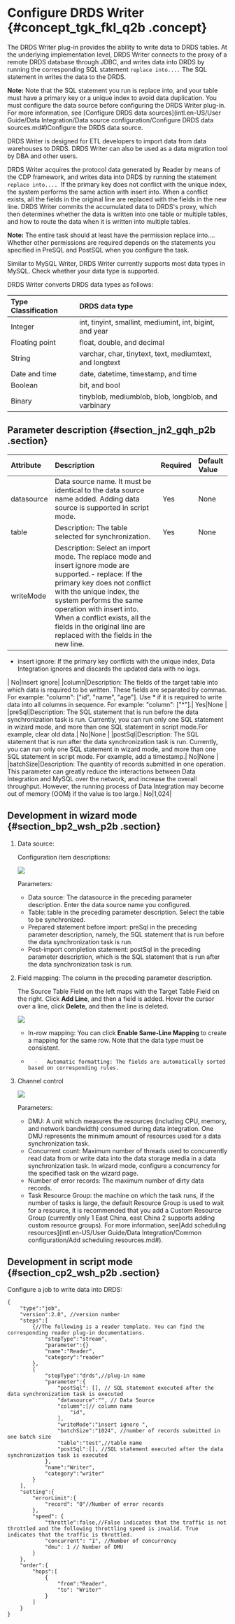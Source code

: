 # Configure DRDS Writer {#concept_tgk_fkl_q2b .concept}

The DRDS Writer plug-in provides the ability to write data to DRDS tables. At the underlying implementation level, DRDS Writer connects to the proxy of a remote DRDS database through JDBC, and writes data into DRDS by running the corresponding SQL statement `replace into....` The SQL statement in writes the data to the DRDS.

**Note:** Note that the SQL statement you run is replace into, and your table must have a primary key or a unique index to avoid data duplication. You must configure the data source before configuring the DRDS Writer plug-in. For more information, see [Configure DRDS data sources](intl.en-US/User Guide/Data Integration/Data source configuration/Configure DRDS data sources.md#)Configure the DRDS data source.

DRDS Writer is designed for ETL developers to import data from data warehouses to DRDS. DRDS Writer can also be used as a data migration tool by DBA and other users.

DRDS Writer acquires the protocol data generated by Reader by means of the CDP framework, and writes data into DRDS by running the statement `replace into....`  If the primary key does not conflict with the unique index, the system performs the same action with insert into. When a conflict exists, all the fields in the original line are replaced with the fields in the new line. DRDS Writer commits the accumulated data to DRDS's proxy, which then determines whether the data is written into one table or multiple tables, and how to route the data when it is written into multiple tables.

**Note:** The entire task should at least have the permission replace into....  Whether other permissions are required depends on the statements you specified in PreSQL and PostSQL when you configure the task.

Similar to MySQL Writer, DRDS Writer currently supports most data types in MySQL. Check whether your data type is supported.

DRDS Writer converts DRDS data types as follows:

|Type Classification|DRDS data type|
|:------------------|:-------------|
|Integer|int, tinyint, smallint, mediumint, int, bigint, and year|
|Floating point|float, double, and decimal|
|String|varchar, char, tinytext, text, mediumtext, and longtext|
|Date and time|date, datetime, timestamp, and time|
|Boolean|bit, and bool|
|Binary|tinyblob, mediumblob, blob, longblob, and varbinary|

## Parameter description​ {#section_jn2_gqh_p2b .section}

|Attribute|Description|Required|Default Value|
|:--------|:----------|:-------|:------------|
|datasource|Data source name. It must be identical to the data source name added. Adding data source is supported in script mode.| Yes|None|
|table|Description: The table selected for synchronization.| Yes|None|
|writeMode|Description: Select an import mode. The replace mode and insert ignore mode are supported.-   replace: If the primary key does not conflict with the unique index, the system performs the same operation with insert into.  When a conflict exists, all the fields in the original line are replaced with the fields in the new line.
-   insert ignore: If the primary key conflicts with the unique index, Data Integration ignores and discards the updated data with no logs.

| No|Insert ignore|
|column|Description: The fields of the target table into which data is required to be written. These fields are separated by commas. For example: "column": \["id", "name", "age"\]. Use \* if it is required to write data into all columns in sequence. For example: "column": \["\*"\].| Yes|None |
|preSql|Description: The SQL statement that is run before the data synchronization task is run. Currently, you can run only one SQL statement in wizard mode, and more than one SQL statement in script mode.For example, clear old data.| No|None |
|postSql|Description: The SQL statement that is run after the data synchronization task is run. Currently, you can run only one SQL statement in wizard mode, and more than one SQL statement in script mode. For example, add a timestamp.| No|None |
|batchSize|Description: The quantity of records submitted in one operation. This parameter can greatly reduce the interactions between Data Integration and MySQL over the network, and increase the overall throughput. However, the running process of Data Integration may become out of memory \(OOM\) if the value is too large.| No|1,024|

## Development in wizard mode {#section_bp2_wsh_p2b .section}

1.  Data source: 

    Configuration item descriptions:

    ![](http://static-aliyun-doc.oss-cn-hangzhou.aliyuncs.com/assets/img/16242/15367222548013_en-US.png)

    Parameters:

    -   Data source: The datasource in the preceding parameter description. Enter the data source name you configured.
    -   Table: table in the preceding parameter description. Select the table to be synchronized.
    -   Prepared statement before import: preSql in the preceding parameter description, namely, the SQL statement that is run before the data synchronization task is run.
    -   Post-import completion statement: postSql in the preceding parameter description, which is the SQL statement that is run after the data synchronization task is run.
2.  Field mapping: The column in the preceding parameter description.

    The Source Table Field on the left maps with the Target Table Field on the right. Click **Add Line**, and then a field is added. Hover the cursor over a line, click **Delete**, and then the line is deleted.

    ![](http://static-aliyun-doc.oss-cn-hangzhou.aliyuncs.com/assets/img/16242/15367222548014_en-US.png)

    -   In-row mapping: You can click **Enable Same-Line Mapping** to create a mapping for the same row. Note that the data type must be consistent.
    -       -   Automatic formatting: The fields are automatically sorted based on corresponding rules.
3.  Channel control

    ![](http://static-aliyun-doc.oss-cn-hangzhou.aliyuncs.com/assets/img/16221/15367222547675_en-US.png)

    Parameters:

    -   DMU: A unit which measures the resources \(including CPU, memory, and network bandwidth\) consumed during data integration. One DMU represents the minimum amount of resources used for a data synchronization task.
    -   Concurrent count: Maximum number of threads used to concurrently read data from or write data into the data storage media in a data synchronization task. In wizard mode, configure a concurrency for the specified task on the wizard page.
    -   Number of error records: The maximum number of dirty data records.
    -   Task Resource Group: the machine on which the task runs, if the number of tasks is large, the default Resource Group is used to wait for a resource, it is recommended that you add a Custom Resource Group \(currently only 1 East China, east China 2 supports adding custom resource groups\). For more information, see[Add scheduling resources](intl.en-US/User Guide/Data Integration/Common configuration/Add scheduling resources.md#).

## Development in script mode {#section_cp2_wsh_p2b .section}

Configure a job to write data into DRDS:

```
{
    "type":"job",
    "version":2.0", //version number
    "steps":[
        {//The following is a reader template. You can find the corresponding reader plug-in documentations.
            "stepType":"stream",
            "parameter":{}
            "name":"Reader",
            "category":"reader"
        },
        {
            "stepType":"drds",//plug-in name
            "parameter":{
                "postSql": [], // SQL statement executed after the data synchronization task is executed
                "datasource":"", // Data Source
                "column":[// column name
                    "id",
                ],
                "writeMode":"insert ignore ",
                "batchSize":"1024", //number of records submitted in one batch size
                "table":"test",//table name
                "postSql":[], //SQL statement executed after the data synchronization task is executed
            },
            "name":"Writer",
            "category":"writer"
        }
    ],
    "setting":{
        "errorLimit":{
            "record": "0"//Number of error records
        },
        "speed": {
            "throttle":false,//False indicates that the traffic is not throttled and the following throttling speed is invalid. True indicates that the traffic is throttled.
            "concurrent": "1", //Number of concurrency
            "dmu": 1 // Number of DMU
        }
    },
    "order":{
        "hops":[
            {
                "from":"Reader",
                "to": "Writer"
            }
        ]
    }
}
```

